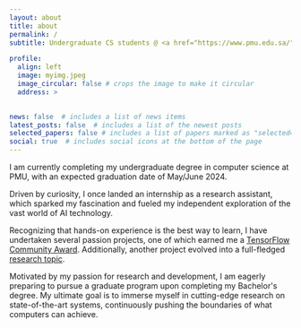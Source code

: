 ```yaml
---
layout: about
title: about
permalink: /
subtitle: Undergraduate CS students @ <a href="https://www.pmu.edu.sa/">PMU</a>.

profile:
  align: left
  image: myimg.jpeg
  image_circular: false # crops the image to make it circular
  address: >
    

news: false  # includes a list of news items
latest_posts: false  # includes a list of the newest posts
selected_papers: false # includes a list of papers marked as "selected={true}"
social: true  # includes social icons at the bottom of the page
---
```


I am currently completing my undergraduate degree in computer science at PMU, with an expected graduation date of May/June 2024.

Driven by curiosity, I once landed an internship as a research assistant, which sparked my fascination and fueled my independent exploration of the vast world of AI technology.

Recognizing that hands-on experience is the best way to learn, I have undertaken several passion projects, one of which earned me a [TensorFlow Community Award](https://twitter.com/TensorFlow/status/1616147733903024129). Additionally, another project evolved into a full-fledged [research topic](https://arxiv.org/abs/2304.00757).

Motivated by my passion for research and development, I am eagerly preparing to pursue a graduate program upon completing my Bachelor's degree. My ultimate goal is to immerse myself in cutting-edge research on state-of-the-art systems, continuously pushing the boundaries of what computers can achieve.

